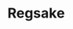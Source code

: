 ---
title: Regsake
description: Verken terme en voorwaardes.
categories: [Terme & Voorwaardes, Privaatheidsbeleid]
tags: [privaatheidsbeleid, terme & voorwaardes, doks]
weight: 200
---